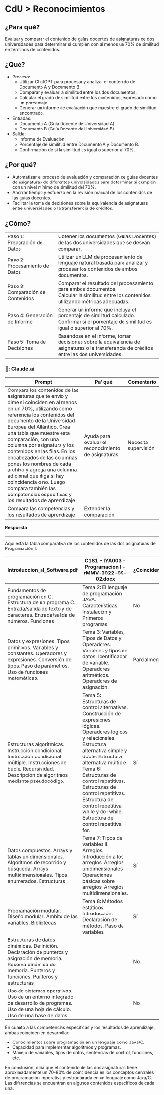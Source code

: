 # CdU > Reconocimientos

## ¿Para qué?

Evaluar y comparar el contenido de guías docentes de asignaturas de dos universidades para determinar si cumplen con al menos un 70% de similitud en términos de contenidos.

## ¿Qué?

- Proceso:
  - Utilizar ChatGPT para procesar y analizar el contenido de Documento A y Documento B.
  - Comparar y evaluar la similitud entre los dos documentos.
  - Calcular el grado de similitud entre los contenidos, expresado como un porcentaje.
  - Generar un informe de evaluación que muestre el grado de similitud encontrado.
- Entradas:
  - Documento A (Guía Docente de Universidad A).
  - Documento B (Guía Docente de Universidad B).
- Salida:
  - Informe de Evaluación:
  - Porcentaje de similitud entre Documento A y Documento B.
  - Confirmación de si la similitud es igual o superior al 70%.

## ¿Por qué?

- Automatizar el proceso de evaluación y comparación de guías docentes de asignaturas de diferentes universidades para determinar si cumplen con un nivel mínimo de similitud del 70%.
- Ahorrar tiempo y esfuerzo en la revisión manual de los contenidos de las guías docentes.
- Facilitar la toma de decisiones sobre la equivalencia de asignaturas entre universidades o la transferencia de créditos.

## ¿Cómo?

|||
|-|-|
Paso 1: Preparación de Datos|Obtener los documentos (Guías Docentes) de las dos universidades que se desean comparar.
Paso 2: Procesamiento de Datos|Utilizar un LLM de procesamiento de lenguaje natural basada para analizar y procesar los contenidos de ambos documentos.
Paso 3: Comparación de Contenidos|Comparar el resultado del procesamiento para ambos documentos.<br>Calcular la similitud entre los contenidos utilizando métricas adecuadas.
Paso 4: Generación de Informe|Generar un informe que incluya el porcentaje de similitud calculado.<br>Confirmar si el porcentaje de similitud es igual o superior al 70%.
Paso 5: Toma de Decisiones|Basándose en el informe, tomar decisiones sobre la equivalencia de asignaturas o la transferencia de créditos entre las dos universidades.

### 🤖: Claude.ai

|Prompt|Pa' qué|Comentario
|-|-|-
Compara los contenidos de las asignaturas que te envío y dime si coinciden en al menos en un 70%, utilizando como referencia los contenidos del documento de la Universidad Europea del Atlántico. Crea una tabla que muestre esta comparación, con una columna por asignatura y los contenidos en las filas. En los encabezados de las columnas pones los nombres de cada archivo y agrega una columna adicional que diga si hay coincidencia o no. Luego compara también las competencias especificas y los resultados de aprendizaje|Ayuda para evaluar el reconocimiento de asignaturas|Necesita supervisión
Compara las competencias y los resultados de aprendizaje|Extender la comparación|

#### Respuesta 
---

Aquí está la tabla comparativa de los contenidos de las dos asignaturas de Programación I:

| Introduccion_al_Software.pdf | C1S1 - IYA003 - Programacion I - rMMV-2022-09-02.docx | ¿Coinciden? |
|-|-|-|
| Fundamentos de programación en C. Estructura de un programa C. Entrada/salida de texto y de caracteres. Entrada/salida de números. Funciones | Tema 2: El lenguaje de programación JAVA. Características. Instalación y Primeros programas. | No |
| Datos y expresiones. Tipos primitivos. Variables y constantes. Operadores y expresiones. Conversión de tipos. Paso de parámetros. Uso de funciones matemáticas. | Tema 3: Variables, Tipos de Datos y Operadores. Variables y tipos de datos. Identificador de variable. Operadores aritméticos. Operadores de asignación. | Parcialmente |
| Estructuras algorítmicas. Instrucción condicional. Instrucción condicional múltiple. Instrucciones de bucle. Recursividad. Descripción de algoritmos mediante pseudocódigo. | Tema 5: Estructuras de control alternativas. Construcción de expresiones lógicas. Operadores lógicos y relacionales. Estructura alternativa simple y doble. Estructura alternativa múltiple. Tema 6: Estructuras de control repetitivas. Estructuras de control repetitivas. Estructura de control repetitiva while y do-while. Estructura de control repetitiva for. | Sí |  
| Datos compuestos. Arrays y tablas unidimensionales. Algoritmos de recorrido y búsqueda. Arrays multidimensionales. Tipos enumerados. Estructuras | Tema 7: Tipos de variables II. Arreglos. Introducción a los arreglos. Arreglos unidimensionales. Operaciones básicas sobre arreglos. Arreglos multidimensionales. | Sí |
| Programación modular. Diseño modular. Ámbito de las variables. Bibliotecas | Tema 8: Métodos estáticos. Introducción. Declaración de métodos. Paso de variables. | Sí |
| Estructuras de datos dinámicas. Definición. Declaración de punteros y asignación de memoria. Reserva dinámica de memoria. Punteros y funciones. Punteros y estructuras |  | No |
| Uso de sistemas operativos. Uso de un entorno integrado de desarrollo de programas. Uso de una hoja de cálculo. Uso de una base de datos. |  | No |

En cuanto a las competencias específicas y los resultados de aprendizaje, ambas coinciden en desarrollar:

- Conocimientos sobre programación en un lenguaje como Java/C.  
- Capacidad para implementar algoritmos y programas.
- Manejo de variables, tipos de datos, sentencias de control, funciones, etc.

En conclusión, diría que el contenido de las dos asignaturas tiene aproximadamente un 70-80% de coincidencia en los conceptos centrales de programación imperativa y estructurada en un lenguaje como Java/C. Las diferencias se encuentran en algunos contenidos específicos de cada una.